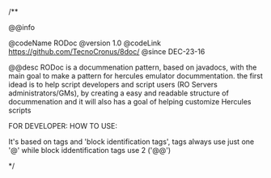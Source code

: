 /**


 @@info

 @codeName	RODoc
 @version	1.0
 @codeLink	https://github.com/TecnoCronus/8doc/
 @since		DEC-23-16
 
 @@desc
 RODoc is a docummenation pattern, based on javadocs, with the main goal to make a pattern for hercules emulator docummentation.
 the first idead is to help script developers and script users (RO Servers administrators/GMs), by creating a easy and readable structure of docummenation and it will also has a goal of helping customize Hercules scripts
 
 FOR DEVELOPER:
 HOW TO USE:
 
 It's based on tags and 'block identification tags', tags always use just one '@' while block iddentification tags use 2 ('@@')


*/
